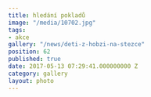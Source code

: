 ```yaml
---
title: hledání pokladů
image: "/media/10702.jpg"
tags:
- akce
gallery: "/news/deti-z-hobzi-na-stezce"
position: 62
published: true
date: 2017-05-13 07:29:41.000000000 Z
category: gallery
layout: photo
---
```


